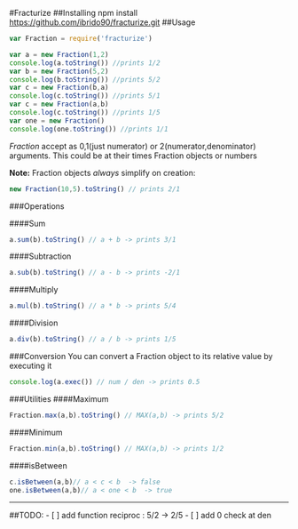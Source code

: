 #Fracturize
##Installing
        npm install https://github.com/ibrido90/fracturize.git
##Usage
```js
var Fraction = require('fracturize')

var a = new Fraction(1,2)
console.log(a.toString()) //prints 1/2
var b = new Fraction(5,2)
console.log(b.toString()) //prints 5/2
var c = new Fraction(b,a)
console.log(c.toString()) //prints 5/1
var c = new Fraction(a,b)
console.log(c.toString()) //prints 1/5
var one = new Fraction()
console.log(one.toString()) //prints 1/1
```
*Fraction* accept as 0,1(just numerator) or 2(numerator,denominator) arguments. This could be at their times Fraction objects or numbers

**Note:** Fraction objects *always* simplify on creation:
```js
new Fraction(10,5).toString() // prints 2/1
```
###Operations

####Sum
```js
a.sum(b).toString() // a + b -> prints 3/1
```
####Subtraction
```js
a.sub(b).toString() // a - b -> prints -2/1
```
####Multiply
```js
a.mul(b).toString() // a * b -> prints 5/4
```
####Division
```js
a.div(b).toString() // a / b -> prints 1/5
```
###Conversion
You can convert a Fraction object to its relative value by executing it
```js
console.log(a.exec()) // num / den -> prints 0.5
```
###Utilities
####Maximum
```js
Fraction.max(a,b).toString() // MAX(a,b) -> prints 5/2
```
####Minimum
```js
Fraction.min(a,b).toString() // MAX(a,b) -> prints 1/2
```
####isBetween
```js
c.isBetween(a,b)// a < c < b  -> false
one.isBetween(a,b)// a < one < b  -> true
```
<hr />
##TODO:
- [ ] add function reciproc : 5/2 -> 2/5
- [ ] add 0 check at den